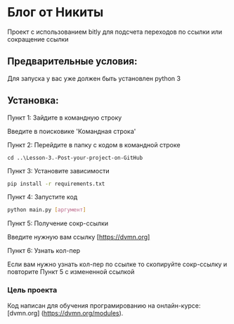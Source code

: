 # Блог от Никиты

Проект с использованием bitly для подсчета переходов по ссылки или сокращение ссылки 

## Предварительные условия:

Для запуска у вас уже должен быть установлен  python 3

## Установка:

Пункт 1: Зайдите в командную строку 

Введите в поисковике 'Командная строка'

Пункт 2: Перейдите в папку с кодом в командной строке

```console
cd ..\Lesson-3.-Post-your-project-on-GitHub
```

Пункт 3: Установите зависимости

```bash
pip install -r requirements.txt
```

Пункт 4: Запустите код

```bash
python main.py [аргумент]
```

Пункт 5: Получение сокр-ссылки

Введите нужную вам ссылку [https://dvmn.org]                                                                                                                                     

Пункт 6: Узнать кол-пер

Если вам нужно узнать кол-пер по ссылке то скопируйте сокр-ссылку и повторите Пункт 5 с измененной ссылкой                                                                       

### Цель проекта

Код написан для обучения програмированию на онлайн-курсе:[dvmn.org] (https://dvmn.org/modules).
